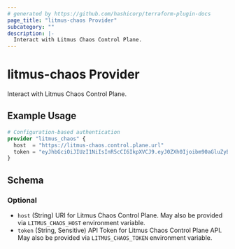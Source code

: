 ```yaml
---
# generated by https://github.com/hashicorp/terraform-plugin-docs
page_title: "litmus-chaos Provider"
subcategory: ""
description: |-
  Interact with Litmus Chaos Control Plane.
---
```


# litmus-chaos Provider

Interact with Litmus Chaos Control Plane.

## Example Usage

```terraform
# Configuration-based authentication
provider "litmus_chaos" {
  host  = "https://litmus-chaos.control.plane.url"
  token = "eyJhbGciOiJIUzI1NiIsInR5cCI6IkpXVCJ9.eyJ0ZXh0Ijoibm90aGluZyB0byBzZWUgaGVyZSJ9.SRUjK3EShU1vwJ3kokJEez25GmmzuU1-NF2iMDXBh8c"
}
```

<!-- schema generated by tfplugindocs -->
## Schema

### Optional

- `host` (String) URI for Litmus Chaos Control Plane. May also be provided via `LITMUS_CHAOS_HOST` environment variable.
- `token` (String, Sensitive) API Token for Litmus Chaos Control Plane API. May also be provided via `LITMUS_CHAOS_TOKEN` environment variable.
